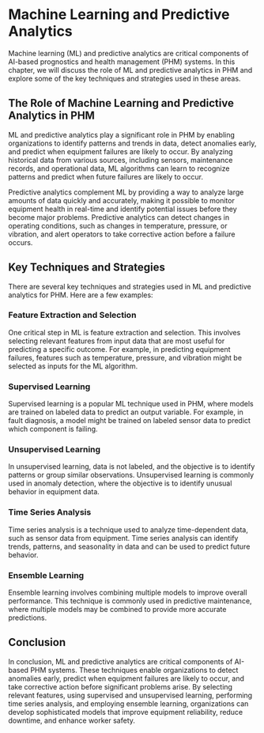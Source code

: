 Machine Learning and Predictive Analytics
===============================================================================================================

Machine learning (ML) and predictive analytics are critical components of AI-based prognostics and health management (PHM) systems. In this chapter, we will discuss the role of ML and predictive analytics in PHM and explore some of the key techniques and strategies used in these areas.

The Role of Machine Learning and Predictive Analytics in PHM
------------------------------------------------------------

ML and predictive analytics play a significant role in PHM by enabling organizations to identify patterns and trends in data, detect anomalies early, and predict when equipment failures are likely to occur. By analyzing historical data from various sources, including sensors, maintenance records, and operational data, ML algorithms can learn to recognize patterns and predict when future failures are likely to occur.

Predictive analytics complement ML by providing a way to analyze large amounts of data quickly and accurately, making it possible to monitor equipment health in real-time and identify potential issues before they become major problems. Predictive analytics can detect changes in operating conditions, such as changes in temperature, pressure, or vibration, and alert operators to take corrective action before a failure occurs.

Key Techniques and Strategies
-----------------------------

There are several key techniques and strategies used in ML and predictive analytics for PHM. Here are a few examples:

### Feature Extraction and Selection

One critical step in ML is feature extraction and selection. This involves selecting relevant features from input data that are most useful for predicting a specific outcome. For example, in predicting equipment failures, features such as temperature, pressure, and vibration might be selected as inputs for the ML algorithm.

### Supervised Learning

Supervised learning is a popular ML technique used in PHM, where models are trained on labeled data to predict an output variable. For example, in fault diagnosis, a model might be trained on labeled sensor data to predict which component is failing.

### Unsupervised Learning

In unsupervised learning, data is not labeled, and the objective is to identify patterns or group similar observations. Unsupervised learning is commonly used in anomaly detection, where the objective is to identify unusual behavior in equipment data.

### Time Series Analysis

Time series analysis is a technique used to analyze time-dependent data, such as sensor data from equipment. Time series analysis can identify trends, patterns, and seasonality in data and can be used to predict future behavior.

### Ensemble Learning

Ensemble learning involves combining multiple models to improve overall performance. This technique is commonly used in predictive maintenance, where multiple models may be combined to provide more accurate predictions.

Conclusion
----------

In conclusion, ML and predictive analytics are critical components of AI-based PHM systems. These techniques enable organizations to detect anomalies early, predict when equipment failures are likely to occur, and take corrective action before significant problems arise. By selecting relevant features, using supervised and unsupervised learning, performing time series analysis, and employing ensemble learning, organizations can develop sophisticated models that improve equipment reliability, reduce downtime, and enhance worker safety.
